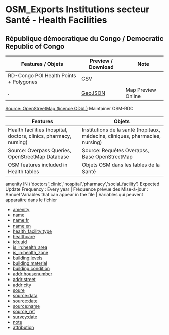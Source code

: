 # OSM_Exports Institutions secteur Santé - Health Facilities
## République démocratique du Congo / Democratic Republic of Congo

Features / Objets | Preview / Download | Note
-------- | ------ | ------------------
RD-Congo POI Health Points + Polygones | [CSV](osm_rd_congo_poi_health.csv) |  
. | [GeoJSON](osm_rd_congo_poi_health.geojson) | Map Preview Online
[Source: OpenStreetMap (licence ODbL)](https://www.openstreetmap.org/copyright)
Maintainer OSM-RDC

Features | Objets
------------------------------------ | -------------------------------------
Health facilities (hospital, doctors, clinics, pharmacy, nursing) | Institutions de la santé (hopitaux, médecins, cliniques, pharmacies, nursing)
Source: Overpass Queries, OpenStreetMap Database   | Source: Requêtes Overapss, Base OpenStreetMap
OSM features included in Health tables | Objets OSM dans les tables de la Santé
amenity IN ('doctors','clinic','hospital','pharmacy','social_facility')
Expected Update Frequency :	Every year |  Fréquence prévue des Mise-à-jour : Annuel
Variables that can appear in the file | Variables qui peuvent apparaitre dans le fichier
* [amenity](http://wiki.openstreetmap.org/wiki/amenity)
* [name](http://wiki.openstreetmap.org/wiki/name)
* [name:fr](http://wiki.openstreetmap.org/wiki/name:fr)
* [name:en](http://wiki.openstreetmap.org/wiki/name:en)
* [health_facility:type](http://wiki.openstreetmap.org/wiki/health_facility:type)
* [healthcare](http://wiki.openstreetmap.org/wiki/healthcare)
* [id:uuid](http://wiki.openstreetmap.org/wiki/id:uuid)
* [is_in:health_area](http://wiki.openstreetmap.org/wiki/is_in:health_area)
* [is_in:health_zone](http://wiki.openstreetmap.org/wiki/is_in:health_zone)
* [building:levels](http://wiki.openstreetmap.org/wiki/building:levels)
* [building:material](http://wiki.openstreetmap.org/wiki/building:material)
* [building:condition](http://wiki.openstreetmap.org/wiki/building:condition)
* [addr:housenumber](http://wiki.openstreetmap.org/wiki/addr:housenumber)
* [addr:street](http://wiki.openstreetmap.org/wiki/addr:street)
* [addr:city](http://wiki.openstreetmap.org/wiki/addr:city)
* [soure](http://wiki.openstreetmap.org/wiki/source)
* [source:data](http://wiki.openstreetmap.org/wiki/source:data)
* [source:date](http://wiki.openstreetmap.org/wiki/source:date)
* [source:name](http://wiki.openstreetmap.org/wiki/source:name)
* [source_ref](http://wiki.openstreetmap.org/wiki/source_ref)
* [survey:date](http://wiki.openstreetmap.org/wiki/survey:date)
* [note](http://wiki.openstreetmap.org/wiki/note)
* [attribution](http://wiki.openstreetmap.org/wiki/attribution)
